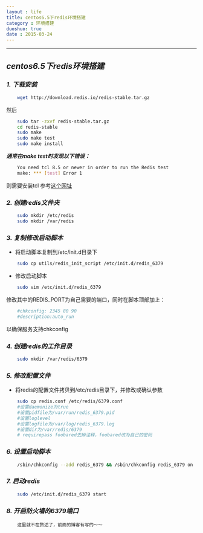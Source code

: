 ```yaml
---
layout : life
title: centos6.5下redis环境搭建
category : 环境搭建
duoshuo: true
date : 2015-03-24
---
```


<!-- more -->

******

## ***centos6.5下redis环境搭建***

### ***1. 下载安装***

```sh
	wget http://download.redis.io/redis-stable.tar.gz
```

然后

```sh
	sudo tar -zxvf redis-stable.tar.gz
	cd redis-stable
	sudo make
	sudo make test
	sudo make install
```

***通常在make test时发现以下错误：***

```sh
	You need tcl 8.5 or newer in order to run the Redis test
	make: *** [test] Error 1
```

则需要安装tcl 参考[这个网址](http://www.linuxfromscratch.org/blfs/view/cvs/general/tcl.html)

### ***2. 创建redis文件夹***

```sh
	sudo mkdir /etc/redis
	sudo mkdir /var/redis
```

### ***3. 复制修改启动脚本***

* 将启动脚本复制到/etc/init.d目录下

```sh
 	sudo cp utils/redis_init_script /etc/init.d/redis_6379
```

* 修改启动脚本

```sh
	sudo vim /etc/init.d/redis_6379
```

修改其中的REDIS_PORT为自己需要的端口，同时在脚本顶部加上：

```sh
	#chkconfig: 2345 80 90
	#description:auto_run
```
以确保服务支持chkconfig

### ***4. 创建redis的工作目录***

```sh
	sudo mkdir /var/redis/6379
```

### ***5. 修改配置文件***

* 将redis的配置文件拷贝到/etc/redis目录下，并修改或确认参数

```sh
	sudo cp redis.conf /etc/redis/6379.conf
	#设置daemonize为true
	#设置pidfile为/var/run/redis_6379.pid
	#设置loglevel
	#设置logfile为/var/log/redis_6379.log
	#设置dir为/var/redis/6379
	# requirepass foobared去掉注释，foobared改为自己的密码
```

### ***6. 设置启动脚本***

```sh
	/sbin/chkconfig --add redis_6379 && /sbin/chkconfig redis_6379 on
```

### ***7. 启动redis***

```sh
	sudo /etc/init.d/redis_6379 start 
```

### ***8. 开启防火墙的6379端口***

```
	这里就不在赘述了，前面的博客有写的～～
```






